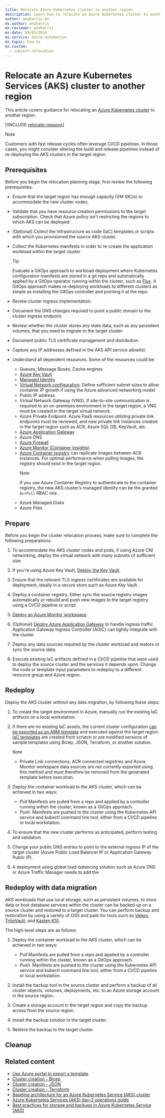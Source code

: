 ```yaml
---
title: Relocate Azure Kubernetes cluster to another region
description: Learn how to relocate an Azure Kubernetes cluster to another region
author: anaharris-ms
ms.author: anaharris
ms.reviewer: anaharris
ms.date: 09/03/2024
ms.service: azure-automation
ms.topic: how-to
ms.custom:
  - subject-relocation
---
```


# Relocate an Azure Kubernetes Services (AKS) cluster to another region

This article covers guidance for relocating an [Azure Kubernetes cluster](/azure/aks/what-is-aks) to another region.

[!INCLUDE [relocate-reasons](./includes/service-relocation-reason-include.md)]

>[!NOTE]
>Customers with fast release cycles often leverage CI/CD pipelines. In those cases, you might consider altering the build and release pipelines instead of re-deploying the AKS clusters in the target region.

## Prerequisites

Before you begin the relocation planning stage, first review the following prerequisites:

- Ensure that the target region has enough capacity (VM SKUs) to accommodate the new cluster nodes.

- Validate that you have resource creation permissions to the target subscription. Check that Azure policy isn’t restricting the regions to which AKS can be deployed.

- (Optional) Collect the Infrastructure as code (IaC) templates or scripts with which you provisioned the source AKS cluster.

- Collect the Kubernetes manifests in order to re-create the application workload within the target cluster
    
    >[!TIP]
    >Evaluate a GitOps approach to workload deployment where Kubernetes configuration manifests are stored in a git repo and automatically applied by a GitOps operator running within the cluster, such as [Flux](https://fluxcd.io/). A GitOps approach makes re-deploying workloads to different clusters as simple as installing the GitOps controller and pointing it at the repo.

- Review cluster ingress implementation.

- Document the DNS changes required to point a public domain to the cluster ingress endpoint.

- Review whether the cluster stores any state data, such as any persistent volumes, that you need to migrate to the target cluster.

- Document public TLS certificate management and distribution.

- Capture any IP addresses defined in the AKS API service allowlist.

- Understand all dependent resources. Some of the resources could be:

    - Queues, Message Buses, Cache engines
    - [Azure Key Vault](./relocation-key-vault.md)
    - [Managed Identity](./relocation-managed-identity.md)
    - [Virtual Network configuration](./relocation-virtual-network.md). Define sufficient subnet sizes to allow container IP growth if using the Azure advanced networking model
    - Public IP address
    - Virtual Network Gateway (VNG). If site-to-site communication is required to an on-premises environment in the target region, a VNG must be created in the target virtual network.
    - Azure Private Endpoint. Azure PaaS resources utilizing private link endpoints must be reviewed, and new private link instances created in the target region such as ACR, Azure SQL DB, KeyVault, etc.
    - [Azure Application Gateway](./relocation-app-gateway.md)
    - Azure DNS
    - [Azure Firewall](./relocation-firewall.md)
    - [Azure Monitor (Container Insights)](./relocation-log-analytics.md)
    - [Azure Container registry](relocation-container-registry.md) can replicate images between ACR instances. For optimal performance when pulling images, the registry should exist in the target region. 
        >[!NOTE]
        >If you use Azure Container Registry to authenticate to the container registry, the new AKS cluster’s managed identity can be the granted `AcrPull` RBAC role.
    - Azure Managed Disks
    - Azure Files

## Prepare

Before you begin the cluster relocation process, make sure to complete the following preparations:

1. To accommodate the AKS cluster nodes and pods, if using Azure CNI networking, deploy the virtual network with many subnets of sufficient size. 

1. If you're using Azure Key Vault, [Deploy the Key Vault](./relocation-key-vault.md).

1. Ensure that the relevant TLS ingress certificates are available for deployment, ideally in a secure store such as Azure Key Vault.

1. Deploy a container registry. Either sync the source registry images automatically or rebuild and push new images to the target registry using a CI/CD pipeline or script.

1. [Deploy an Azure Monitor workspace](./relocation-log-analytics.md).

1. (Optional) [Deploy Azure Application Gateway](./relocation-app-gateway.md) to handle ingress traffic Application Gateway Ingress Controller (AGIC) can tightly integrate with the cluster

1. Deploy any data sources required by the cluster workload and restore or sync the source data.

1. Execute existing IaC artifacts defined in a CI/CD pipeline that were used to deploy the source cluster and the services it depends upon. Change the code or template input parameters to redeploy to a different resource group and Azure region.



## Redeploy

Deploy the AKS cluster without any data migration, by following these steps:

1. To create the target environment in Azure, manually run the existing IaC artifacts on a local workstation.

1. If there are no existing IaC assets, the current cluster configuration [can be exported as an ARM template](/azure/azure-resource-manager/templates/export-template-portal) and executed against the target region. [IaC templates](/azure/templates/) are created from scratch or are modified versions of sample templates using Bicep, JSON, Terraform, or another solution. 

    >[!NOTE]
    >- Private Link connections, ACR connected registries and Azure Monitor workspace data sources are not currently exported using this method and must therefore be removed from the generated template before execution.
    
1.  Deploy the container workload to the AKS cluster, which can be achieved in two ways:
    - *Pull* Manifests are pulled from a repo and applied by a controller running within the cluster, known as a GitOps approach.
    - *Push.* Manifests are pushed to the cluster using the Kubernetes API service and kubectl command line tool, either from a CI/CD pipeline or local workstation.

1. To ensure that the new cluster performs as anticipated, perform testing and validation.

1.  Change your public DNS entries to point to the external ingress IP of the target cluster (Azure Public Load Balancer IP or Application Gateway Public IP).

1. A deployment using global load-balancing solution such as Azure DNS or Azure Traffic Manager needs to add the

## Redeploy with data migration

AKS workloads that use local storage, such as persistent volumes, to store data or host database services within the cluster can be backed up on a source cluster and restored to a target cluster. You can perform backup and restoration by using a variety of OSS and paid-for tools such as [Velero](https://velero.io/), [TrilioVault](https://trilio.io/), and [Kasten K10](https://www.veeam.com/products/cloud/kubernetes-data-protection.html). 

The high-level steps are as follows:

1.  Deploy the container workload to the AKS cluster, which can be achieved in two ways:
    - *Pull* Manifests are pulled from a repo and applied by a controller running within the cluster, known as a GitOps approach.
    - *Push.* Manifests are pushed to the cluster using the Kubernetes API service and kubectl command line tool, either from a CI/CD pipeline or local workstation.

1. Install the backup tool in the source cluster and perform a backup of all cluster objects, volumes, deployments, etc. to an Azure storage account in the source region.

1. Create a storage account in the target region and copy the backup across from the source region.

1. Install the backup solution in the target cluster.

1. Restore the backup to the target cluster.


## Cleanup

## Related content


- [Use Azure portal to export a template](/azure/azure-resource-manager/templates/export-template-portal)
- [Cluster creation - Bicep](/azure/templates/microsoft.containerservice/managedclusters?tabs=bicep)
- [Cluster creation - JSON](/azure/templates/microsoft.containerservice/managedclusters?tabs=json)
- [Cluster creation - Terraform](https://registry.terraform.io/providers/hashicorp/azurerm/latest/docs/resources/kubernetes_cluster)
- [Baseline architecture for an Azure Kubernetes Service (AKS) cluster](/azure/architecture/reference-architectures/containers/aks/secure-baseline-aks)
- [Azure Kubernetes Services (AKS) day-2 operations guide](/azure/architecture/operator-guides/aks/day-2-operations-guide)
- [Best practices for storage and backups in Azure Kubernetes Service (AKS)](/azure/aks/operator-best-practices-storage)